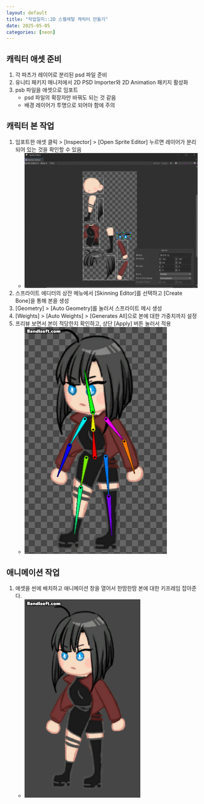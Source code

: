 ```yaml
---
layout: default
title: "작업일지::2D 스켈레탈 캐릭터 만들기"
date: 2025-05-05
categories: [neon]
---
```


## 캐릭터 애셋 준비
1. 각 파츠가 레이어로 분리된 psd 파일 준비
2. 유니티 패키지 매니저에서 2D PSD Importer와 2D Animation 패키지 활성화
3. psb 파일을 애셋으로 임포트
    - psd 파일의 확장자만 바꿔도 되는 것 같음
    - 배경 레이어가 투명으로 되어야 함에 주의

## 캐릭터 본 작업
1. 임포트한 애셋 클릭 > [Inspector] > [Open Sprite Editor] 누르면 레이어가 분리되어 있는 것을 확인할 수 있음
    - ![스프라이트 에디터](/assets/images/2d-project-character-01.png)
2. 스프라이트 에디터의 상잔 메뉴에서 [Skinning Editor]를 선택하고 [Create Bone]을 통해 본을 생성
3. [Geometry] > [Auto Geometry]를 눌러서 스프라이트 메시 생성
4. [Weights] > [Auto Weights] > [Generates All]으로 본에 대한 가중치까지 설정
5. 프리뷰 보면서 본이 적당한지 확인하고, 상단 [Apply] 버튼 눌러서 적용
    - ![본 움직여보기](/assets/images/2d-project-character-02.gif)

## 애니메이션 작업
1. 애셋을 씬에 배치하고 애니메이션 창을 열어서 한땀한땀 본에 대한 키프레임 잡아준다.
    - ![idle 모션](/assets/images/2d-project-character-03.gif)
